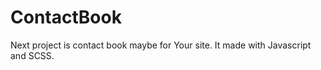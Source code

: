 # ContactBook
Next project is contact book maybe for Your site. It made with Javascript and SCSS. <br>
